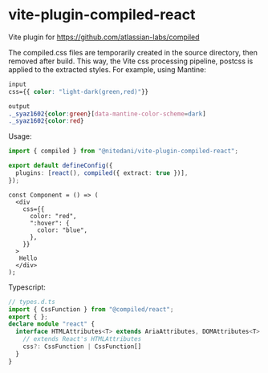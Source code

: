 # vite-plugin-compiled-react

Vite plugin for https://github.com/atlassian-labs/compiled


The compiled.css files are temporarily created in the source directory, then removed after build. This way, the Vite css processing pipeline, postcss is applied to the extracted styles. For example, using Mantine:
```css
input
css={{ color: "light-dark(green,red)"}}

output
._syaz1602{color:green}[data-mantine-color-scheme=dark]
._syaz1602{color:red}
```

Usage:
```ts
import { compiled } from "@nitedani/vite-plugin-compiled-react";

export default defineConfig({
  plugins: [react(), compiled({ extract: true })],
});
```

```tsx
const Component = () => (
  <div
    css={{
      color: "red",
      ":hover": {
        color: "blue",
      },
    }}
  >
   Hello
  </div>
);
```
Typescript:
```ts
// types.d.ts
import { CssFunction } from "@compiled/react";
export { };
declare module "react" {
  interface HTMLAttributes<T> extends AriaAttributes, DOMAttributes<T> {
    // extends React's HTMLAttributes
    css?: CssFunction | CssFunction[]
  }
}
```